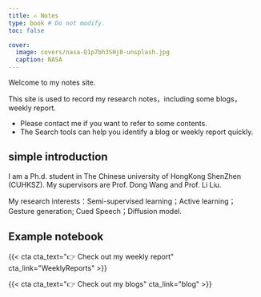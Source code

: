 ```yaml
---
title: ✍️ Notes
type: book # Do not modify.
toc: false

cover:
  image: covers/nasa-Q1p7bh3SHj8-unsplash.jpg
  caption: NASA
---
```


Welcome to my notes site.

This site is used to record my research notes，including some blogs，weekly report.

- Please contact me if you want to refer to some contents.
- The Search tools can help you identify a blog or weekly report quickly.

## simple introduction

I am a Ph.d. student in The Chinese university of HongKong ShenZhen (CUHKSZ). My supervisors are Prof. Dong Wang and Prof. Li Liu.

My research interests：Semi-supervised learning；Active learning；Gesture generation; Cued Speech；Diffusion model.



## Example notebook

{{< cta cta_text="👉 Check out my weekly report" cta_link="WeeklyReports" >}}

{{< cta cta_text="👉 Check out my blogs" cta_link="blog" >}}

